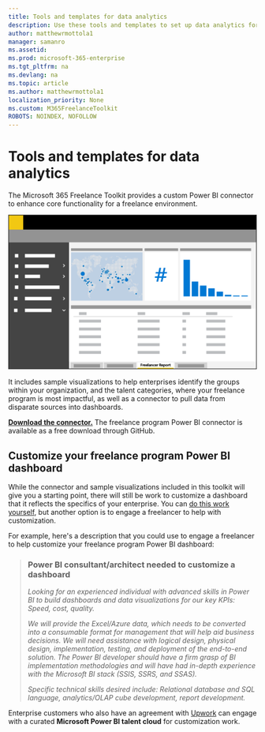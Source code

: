 ```yaml
---
title: Tools and templates for data analytics 
description: Use these tools and templates to set up data analytics for an enterprise freelance program. 
author: matthewrmottola1
manager: samanro
ms.assetid: 
ms.prod: microsoft-365-enterprise
ms.tgt_pltfrm: na
ms.devlang: na
ms.topic: article
ms.author: matthewrmottola1
localization_priority: None 
ms.custom: M365FreelanceToolkit
ROBOTS: NOINDEX, NOFOLLOW
---
```

Tools and templates for data analytics
===============================================

The Microsoft 365 Freelance Toolkit provides a custom Power BI connector to enhance core functionality for a freelance environment. 

![A spending report in PowerBI](media/M365_Freelance_visibility_freelancerreport.png)

It includes sample visualizations to help enterprises identify the groups within your organization, and the talent categories, where your freelance program is most impactful, as well as a connector to pull data from disparate sources into dashboards.

**[Download the connector.](https://placeholderfordownloadURL)** The freelance program Power BI connector is available as a free download through GitHub.

Customize your freelance program Power BI dashboard
---------------------------------------------------

While the connector and sample visualizations included in this toolkit will give you a starting point, there will still be work to customize a dashboard that it reflects the specifics of your enterprise. You can [do this work yourself](https://docs.microsoft.com/power-bi/service-dashboard-create), but another option is to engage a freelancer to help with customization.

For example, here's a description that you could use to engage a freelancer to help customize your freelance program Power BI dashboard:

> ### Power BI consultant/architect needed to customize a dashboard
> *Looking for an experienced individual with advanced skills in Power BI to build dashboards and data visualizations for our key KPIs: Speed, cost, quality.*
> 
> *We will provide the Excel/Azure data, which needs to be converted into a consumable format for management that will help aid business decisions. We will need assistance with logical design, physical design, implementation, testing, and deployment of the end-to-end solution. The Power BI developer should have a firm grasp of BI implementation methodologies and will have had in-depth experience with the Microsoft BI stack (SSIS, SSRS, and SSAS).*
> 
> *Specific technical skills desired include: Relational database and SQL language, analytics/OLAP cube development, report development.*

Enterprise customers who also have an agreement with [Upwork](https://www.upwork.com/enterprise/) can engage with a curated **Microsoft Power BI talent cloud** for customization work.